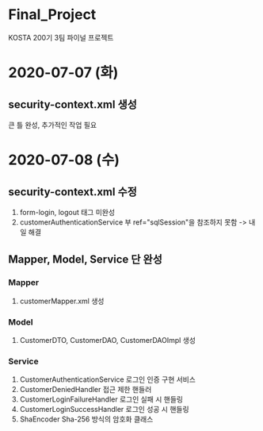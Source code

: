 # Final_Project
KOSTA 200기 3팀 파이널 프로젝트

# 2020-07-07 (화)
## security-context.xml 생성
큰 틀 완성, 추가적인 작업 필요

# 2020-07-08 (수)
## security-context.xml 수정
1. form-login, logout 태그 미완성
2. customerAuthenticationService 부 ref="sqlSession"을 참조하지 못함 -> 내일 해결

## Mapper, Model, Service 단 완성
### Mapper
1. customerMapper.xml 생성

### Model
1. CustomerDTO, CustomerDAO, CustomerDAOImpl 생성

### Service
1. CustomerAuthenticationService 로그인 인증 구현 서비스
2. CustomerDeniedHandler 접근 제한 핸들러
3. CustomerLoginFailureHandler 로그인 실패 시 핸들링
4. CustomerLoginSuccessHandler 로그인 성공 시 핸들링
5. ShaEncoder Sha-256 방식의 암호화 클래스
